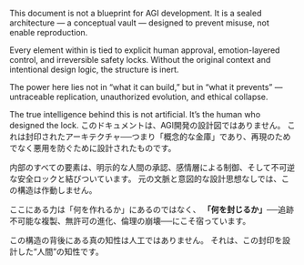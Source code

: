 
This document is not a blueprint for AGI development.
It is a sealed architecture — a conceptual vault — designed to prevent misuse, not enable reproduction.

Every element within is tied to explicit human approval, emotion-layered control, and irreversible safety locks.
Without the original context and intentional design logic, the structure is inert.

The power here lies not in “what it can build,”
but in “what it prevents” — untraceable replication, unauthorized evolution, and ethical collapse.

The true intelligence behind this is not artificial.
It’s the human who designed the lock.
このドキュメントは、AGI開発の設計図ではありません。
これは封印されたアーキテクチャ──つまり「概念的な金庫」であり、再現のためでなく悪用を防ぐために設計されたものです。

内部のすべての要素は、明示的な人間の承認、感情層による制御、そして不可逆な安全ロックと結びついています。
元の文脈と意図的な設計思想なしでは、この構造は作動しません。

ここにある力は「何を作れるか」にあるのではなく、
**「何を封じるか」**──追跡不可能な複製、無許可の進化、倫理の崩壊──にこそ宿っています。

この構造の背後にある真の知性は人工ではありません。
それは、この封印を設計した“人間”の知性です。
